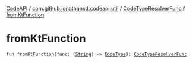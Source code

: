 [CodeAPI](../../index.md) / [com.github.jonathanxd.codeapi.util](../index.md) / [CodeTypeResolverFunc](index.md) / [fromKtFunction](.)

# fromKtFunction

`fun fromKtFunction(func: (`[`String`](https://kotlinlang.org/api/latest/jvm/stdlib/kotlin/-string/index.html)`) -> `[`CodeType`](../../com.github.jonathanxd.codeapi.type/-code-type/index.md)`): `[`CodeTypeResolverFunc`](index.md)